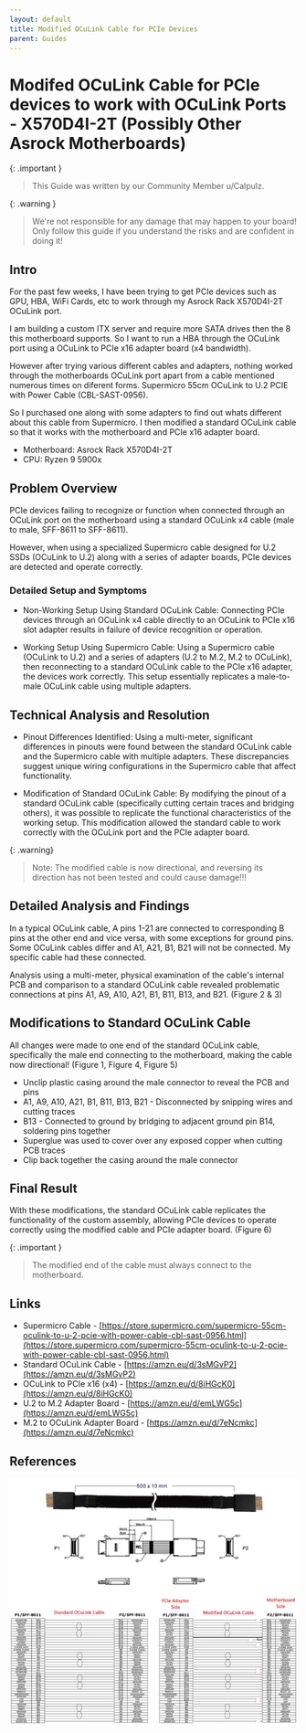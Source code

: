 ```yaml
---
layout: default
title: Modified OCuLink Cable for PCIe Devices
parent: Guides
---
```


# Modifed OCuLink Cable for PCIe devices to work with OCuLink Ports - X570D4I-2T (Possibly Other Asrock Motherboards)

{: .important }
> This Guide was written by our Community Member u/Calpulz. 

{: .warning }
> We're not responsible for any damage that may happen to your board!
> Only follow this guide if you understand the risks and are confident in doing it!

## Intro

For the past few weeks, I have been trying to get PCIe devices such as GPU, HBA, WiFi Cards, etc to work through my Asrock Rack X570D4I-2T OCuLink port.

I am building a custom ITX server and require more SATA drives then the 8 this motherboard supports. So I want to run a HBA through the OCuLink port using a OCuLink to PCIe x16 adapter board (x4 bandwidth).

However after trying various different cables and adapters, nothing worked through the motherboards OCuLink port apart from a cable mentioned numerous times on diferent forms. Supermicro 55cm OCuLink to U.2 PCIE with Power Cable (CBL-SAST-0956).

So I purchased one along with some adapters to find out whats different about this cable from Supermicro. I then modified a standard OCuLink cable so that it works with the motherboard and PCIe x16 adapter board.

* Motherboard: Asrock Rack X570D4I-2T  
* CPU: Ryzen 9 5900x

## Problem Overview

PCIe devices failing to recognize or function when connected through an OCuLink port on the motherboard using a standard OCuLink x4 cable (male to male, SFF-8611 to SFF-8611).

However, when using a specialized Supermicro cable designed for U.2 SSDs (OCuLink to U.2) along with a series of adapter boards, PCIe devices are detected and operate correctly.

### Detailed Setup and Symptoms

* Non-Working Setup Using Standard OCuLink Cable: Connecting PCIe devices through an OCuLink x4 cable directly to an OCuLink to PCIe x16 slot adapter results in failure of device recognition or operation.

* Working Setup Using Supermicro Cable: Using a Supermicro cable (OCuLink to U.2) and a series of adapters (U.2 to M.2, M.2 to OCuLink), then reconnecting to a standard OCuLink cable to the PCIe x16 adapter, the devices work correctly. This setup essentially replicates a male-to-male OCuLink cable using multiple adapters.

## Technical Analysis and Resolution

* Pinout Differences Identified: Using a multi-meter, significant differences in pinouts were found between the standard OCuLink cable and the Supermicro cable with multiple adapters. These discrepancies suggest unique wiring configurations in the Supermicro cable that affect functionality.

* Modification of Standard OCuLink Cable: By modifying the pinout of a standard OCuLink cable (specifically cutting certain traces and bridging others), it was possible to replicate the functional characteristics of the working setup. This modification allowed the standard cable to work correctly with the OCuLink port and the PCIe adapter board.

{: .warning}
> Note: The modified cable is now directional, and reversing its direction has not been tested and could cause damage!!!

## Detailed Analysis and Findings

In a typical OCuLink cable, A pins 1-21 are connected to corresponding B pins at the other end and vice versa, with some exceptions for ground pins. Some OCuLink cables differ and A1, A21, B1, B21 will not be connected. My specific cable had these connected.

Analysis using a multi-meter, physical examination of the cable's internal PCB and comparison to a standard OCuLink cable revealed problematic connections at pins A1, A9, A10, A21, B1, B11, B13, and B21. (Figure 2 & 3)

## Modifications to Standard OCuLink Cable

All changes were made to one end of the standard OCuLink cable, specifically the male end connecting to the motherboard, making the cable now directional! (Figure 1, Figure 4, Figure 5)

* Unclip plastic casing around the male connector to reveal the PCB and pins
* A1, A9, A10, A21, B1, B11, B13, B21 - Disconnected by snipping wires and cutting traces
* B13 - Connected to ground by bridging to adjacent ground pin B14, soldering pins together
* Superglue was used to cover over any exposed copper when cutting PCB traces
* Clip back together the casing around the male connector

## Final Result

With these modifications, the standard OCuLink cable replicates the functionality of the custom assembly, allowing PCIe devices to operate correctly using the modified cable and PCIe adapter board. (Figure 6)

{: .important }
> The modified end of the cable must always connect to the motherboard.

## Links

* Supermicro Cable - [https://store.supermicro.com/supermicro-55cm-oculink-to-u-2-pcie-with-power-cable-cbl-sast-0956.html](https://store.supermicro.com/supermicro-55cm-oculink-to-u-2-pcie-with-power-cable-cbl-sast-0956.html)
* Standard OCuLink Cable - [https://amzn.eu/d/3sMGvP2](https://amzn.eu/d/3sMGvP2)
* OCuLink to PCIe x16 (x4) - [https://amzn.eu/d/8iHGcK0](https://amzn.eu/d/8iHGcK0)
* U.2 to M.2 Adapter Board - [https://amzn.eu/d/emLWG5c](https://amzn.eu/d/emLWG5c)
* M.2 to OCuLink Adapter Board - [https://amzn.eu/d/7eNcmkc](https://amzn.eu/d/7eNcmkc)

## References

![Fig. 1](/assets/images/wiki/ocuGuide/ocuFig1.png)
